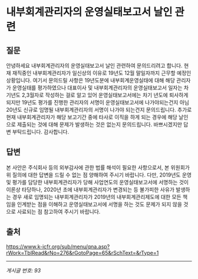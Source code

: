 # 내부회계관리자의 운영실태보고서 날인 관련

## 질문
안녕하세요
내부회계관리자의 운영실태보고서 날인 관련하여 문의드리려고 합니다.
현재 재직중인 내부회계관리자가 일신상의 이유로 19년도 12월 말일자까지 근무할 예정인 상황입니다.
여기서 문의드릴 사항은 19년도분에 내부회계운영실태에 대해 해당 관리자가 운영실태를 평가하였으나
대표이사 및 내부회계관리자의 운영실태보고서 일자는 차기년도 2,3월자로 작성하는 걸로 알고 있어
운영실태보고서에는 차기 년도에 퇴사하게되지만 19년도 평가를 진행한 관리자의 서명이 운영실태보고서에 나가야되는건지
아님 20년도 신규로 임명될 내부회계관리자의 서명이 나가야 되는건지 문의드립니다.
추가로 현재 내부회계관리자가 해당 보고기간 중에 타사로 이직을 하게 되는 경우에 해당 날인으로 제출되는 것에 대해 문제가 발생하는 것은 없는지 문의드립니다.
바쁘시겠지만 답변 부탁드립니다.
감사합니다.

## 답변
본 사안은 주식회사 등의 외부감사에 관한 법률 해석이 필요한 사항으로서, 본 위원회가 위 질의에 대한 답변을 드릴 수 없는 점 양해하여 주시기 바랍니다.
다만, 2019년도 운영 및 평가를 담당한 내부회계관리자가 당해 사업연도의 운영실태보고서에 서명하는 것이 이론상 타당하나, 2020년 초에 내부회계관리자가 변경되는 등 불가피한 사유가 발생하는 경우 새로 임명되는 내부회계관리자가 2019년의 내부회계관리제도에 대한 모든 책임을 인계받는 점을 이해하고 운영실태보고서에 서명을 하는 것도 문제가 되지 않을 것으로 사료되는 점 참고하여 주시기 바랍니다.

## 출처
https://www.k-icfr.org/sub/menu/qna.asp?rWork=TblRead&rNo=276&rGotoPage=65&rSchText=&rType=1

---
*게시글 번호: 93*
